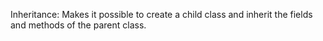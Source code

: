 Inheritance: Makes it possible to create a child class and inherit the fields and methods of the parent class.<br>

